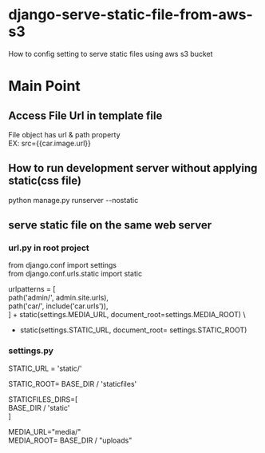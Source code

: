 # django-serve-static-file-from-aws-s3
How to config setting to serve static files using aws s3 bucket

# Main Point

## Access File Url in template file
File object has url & path property  
EX:  src={{car.image.url}}

## How to run development server without applying static(css file) 
python manage.py runserver --nostatic

## serve static file on the same web server

### url.py in root project

from django.conf import settings  
from django.conf.urls.static import static  

urlpatterns = [  
    path('admin/', admin.site.urls),  
    path('car/', include('car.urls')),  
] + static(settings.MEDIA_URL, document_root=settings.MEDIA_ROOT) \  
+ static(settings.STATIC_URL, document_root= settings.STATIC_ROOT)  

### settings.py

STATIC_URL = 'static/'  

STATIC_ROOT= BASE_DIR / 'staticfiles'  

STATICFILES_DIRS=[  
  BASE_DIR / 'static'  
]  

MEDIA_URL="media/"  
MEDIA_ROOT= BASE_DIR / "uploads"  